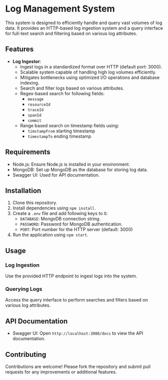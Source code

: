 # Log Management System

This system is designed to efficiently handle and query vast volumes of log data. It provides an HTTP-based log ingestion system and a query interface for full-text search and filtering based on various log attributes.

## Features

- **Log Ingestor**:
  - Ingest logs in a standardized format over HTTP (default port: 3000).
  - Scalable system capable of handling high log volumes efficiently.
  - Mitigates bottlenecks using optimized I/O operations and database indexing.
  - Search and filter logs based on various attributes.
  - Regex-based search for following fields:
    - `message`
    - `resourceId`
    - `traceId`
    - `spanId`
    - `commit`
  - Range based search on timestamp fields using:
    - `timstampFrom` starting timestamp
    - `timestampTo` ending timestamp

## Requirements

- Node.js: Ensure Node.js is installed in your environment.
- MongoDB: Set up MongoDB as the database for storing log data.
- Swagger UI: Used for API documentation.

## Installation

1. Clone this repository.
2. Install dependencies using `npm install`.
3. Create a `.env` file and add following keys to it:
    - `DATABASE`: MongoDB connection string.
    - `PASSWORD`: Password for MongoDB authentication.
    - `PORT`: Port number for the HTTP server (default: 3000)
4. Run the application using `npm start`.

## Usage

### Log Ingestion

Use the provided HTTP endpoint to ingest logs into the system.

### Querying Logs

Access the query interface to perform searches and filters based on various log attributes.

## API Documentation

- Swagger UI: Open `http://localhost:3000/docs` to view the API documentation.

## Contributing

Contributions are welcome! Please fork the repository and submit pull requests for any improvements or additional features.
